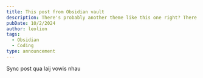 ```yaml
---
title: This post from Obsidian vault
description: There's probably another theme like this one right? There just has to be! There's only one in the entire internet? I'm a tad skeptical about that.
pubDate: 10/2/2024
author: leolion
tags:
  - Obsidian
  - Coding
type: announcement
---
```

Sync post qua laij vowis nhau